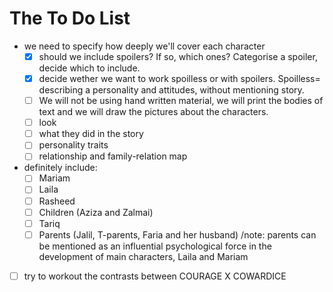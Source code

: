 
# The To Do List

* we need to specify how deeply we'll cover each character
	- [x] should we include spoilers? If so, which ones? Categorise a spoiler, decide which to include.
	- [x] decide wether we want to work spoilless or with spoilers. Spoilless= describing a personality and attitudes, without mentioning story.
	- [ ] We will not be using hand written material, we will print the bodies of text and we will draw the pictures about the characters. 
	- [ ] look
	- [ ] what they did in the story
	- [ ] personality traits
	- [ ] relationship and family-relation map
* definitely include:
	- [ ] Mariam
	- [ ] Laila
	- [ ] Rasheed
	- [ ] Children (Aziza and Zalmai)
	- [ ] Tariq
	- [ ] Parents (Jalil, T-parents, Faria and her husband) /note: parents can be mentioned as an influential psychological force in the development of main characters, Laila and Mariam
* [ ] try to workout the contrasts between COURAGE X COWARDICE 
